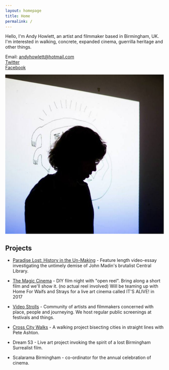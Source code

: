 ```yaml
---
layout: homepage
title: Home
permalink: /
---
```


Hello, I'm Andy Howlett, an artist and filmmaker based in Birmingham, UK. I'm interested in walking, concrete, expanded cinema, guerrilla heritage and other things.

Email: andyhowlett@hotmail.com  
[Twitter](https://twitter.com/aphowlett)  
[Facebook](https://www.facebook.com/andy.howlett.5)

![](images/andy.jpg)

## Projects

- [Paradise Lost: History in the Un-Making](https://www.indiegogo.com/projects/paradise-lost-history-in-the-un-making-architecture) - Feature length video-essay investigating the untimely demise of John Madin's brutalist Central Library.

- [The Magic Cinema](https://en-gb.facebook.com/themagiccinema/)  - DIY film night with "open reel". Bring along a short film and we'll show it. (no actual reel involved) Will be teaming up with Home For Waifs and Strays for a live art cinema called IT'S ALIVE! in 2017
- [Video Strolls](http://videostrolls.com) - Community of artists and filmmakers concerned with place, people and journeying. We host regular public screenings at festivals and things.
- [Cross City Walks](http://xcw.org.uk) - A walking project bisecting cities in straight lines with Pete Ashton.
- Dream 53 - Live art project invoking the spirit of a lost Birmingham Surrealist film.
- Scalarama Birmingham - co-ordinator for the annual celebration of cinema.

